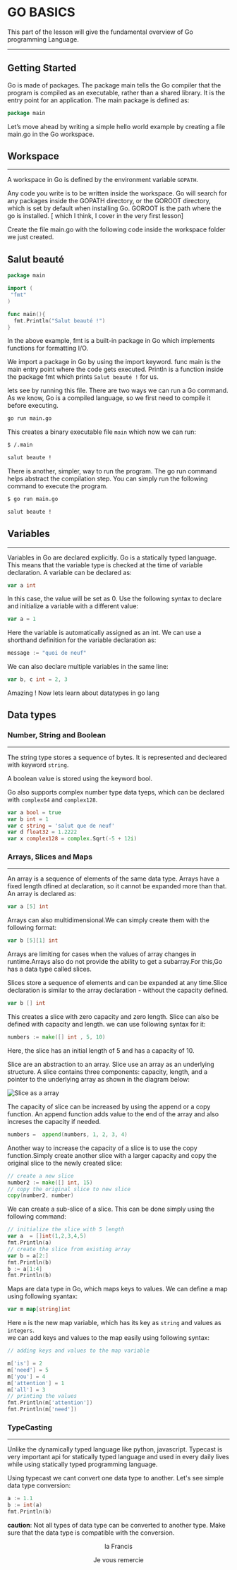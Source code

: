 # GO BASICS

This part of the lesson will give the fundamental overview of Go programming Language.

---------------

## Getting Started

Go is made of packages. The package main tells the Go compiler that the program is compiled as an executable, rather than a shared library. It is the entry point for an application. The main package is defined as:
  
```go
package main
```
  
Let’s move ahead by writing a simple hello world example by creating a file main.go in the Go workspace.

## Workspace

---------------

A workspace in Go is defined by the environment variable `GOPATH`.

Any code you write is to be written inside the workspace. Go will search for any packages inside the GOPATH directory, or the GOROOT directory, which is set by default when installing Go. GOROOT is the path where the go is installed. [ which I think, I cover in the very first lesson]

Create the file main.go with the following code inside the workspace folder we just created.
  
## Salut beauté

```go
package main

import (
 "fmt"
)

func main(){
  fmt.Println("Salut beauté !")
}
```
  
In the above example, fmt is a built-in package in Go which implements functions for formatting I/O.
  
We import a package in Go by using the import keyword. func main is the main entry point where the code gets executed. Println is a function inside the package fmt which prints `Salut beauté !` for us.
  
lets see by running this file. There are two ways we can run a Go command. As we know, Go is a compiled language, so we first need to compile it before executing.

```bash
go run main.go
```

This creates a binary executable file `main` which now we can run:

```bash
$ /.main

salut beaute !
```

There is another, simpler, way to run the program. The go run command helps abstract the compilation step. You can simply run the following command to execute the program.

```bash
$ go run main.go

salut beaute !
```

## Variables

---------------

Variables in Go are declared explicitly. Go is a statically typed language. This means that the variable type is checked at the time of variable declaration. A variable can be declared as:

```go
var a int
```

In this case, the value will be set as 0. Use the following syntax to declare and initialize a variable with a different value:

```go
var a = 1
```

Here the variable is automatically assigned as an int. We can use a shorthand definition for the variable declaration as:

```go
message := "quoi de neuf"
```

We can also declare multiple variables in the same line:

```go
var b, c int = 2, 3
```

Amazing !  Now lets learn about datatypes in go lang

## Data types

### Number, String and Boolean

---------------

The string type stores a sequence of bytes. It is represented and decleared with keyword `string`.

A boolean value is stored using the keyword bool.  

Go also supports complex number type data tyeps, which can be declared with `complex64` and `complex128`.

```go
var a bool = true
var b int = 1
var c string = 'salut que de neuf'
var d float32 = 1.2222
var x complex128 = complex.Sqrt(-5 + 12i)

```

### Arrays, Slices and Maps

---------------

An array is a sequence of elements of the same data type. Arrays have a fixed length dfined at declaration, so it cannot be expanded more than that. An array is declared as:

```go
var a [5] int
```

Arrays can also multidimensional.We can simply create them with the following format:

```go
var b [5][1] int
```

Arrays are limiting for cases when the values of array changes in runtime.Arrays also do not provide the ability to get a subarray.For this,Go has a data type called slices.

Slices store a sequence of elements and can be expanded at any time.Slice declaration is similar to the array declaration - without the capacity defined.

```go
var b [] int
```

This creates a slice with zero capacity and zero length. Slice can also be defined with capacity and length. we can use following syntax for it:

```go
numbers := make([] int , 5, 10)
```

Here, the slice has an initial length of 5 and has a capacity of 10.

Slice are an abstraction to an array. Slice use an array as an underlying structure. A slice contains  three components: capacity, length, and a pointer to the underlying array as shown in the diagram below:  
  

![Slice as a array](https://cdn-images-1.medium.com/max/800/1*P0lNCO0sQwIYHLEX_mfSOQ.png)

The capacity of slice can be increased by using the append or a copy function. An append function adds value to the end of the array and also increses the capacity if needed.

```go
numbers =  append(numbers, 1, 2, 3, 4)
```

Another way to increase the capacity of a slice is to use the copy function.Simply create another slice with a larger capacity and copy the original slice to the newly created slice:

```go
// create a new slice
number2 := make([] int, 15)
// copy the original slice to new slice
copy(number2, number)
```

We can create a sub-slice of a slice. This can be done simply using the following command:

```go
// initialize the slice with 5 length
var a  = []int(1,2,3,4,5)
fmt.Println(a)
// create the slice from existing array
var b = a[2:]
fmt.Println(b)
b := a[1:4]
fmt.Println(b)
```

Maps are data type in Go, which maps keys to values. We can define a map using following syantax:

```go
var m map[string]int
```

Here `m` is the new map variable, which has its key as `string` and values as `integers`.  
we can add keys and values to the map easily using following syntax:

```go
// adding keys and values to the map variable

m['is'] = 2
m['need'] = 5
m['you'] = 4
m['attention'] = 1
m['all'] = 3
// printing the values 
fmt.Println(m['attention'])
fmt.Println(m['need'])
```
  
### TypeCasting

---------------

Unlike the dynamically typed language like python, javascript. Typecast is very important api for statically typed language and used in every daily lives while using statically typed programming language.  

Using typecast we cant convert one data type to another. Let's see simple data type conversion:

```go
a := 1.1
b := int(a)
fmt.Println(b)
```
 **caution**: Not all types of data type can be converted to another type. Make sure that the data type is compatible with the conversion.

<p style="text-align: center;">la Francis</p>
<p style="text-align: center;">Je vous remercie </p>
